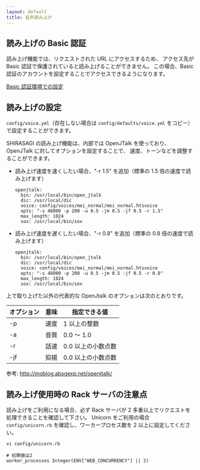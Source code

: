 ```yaml
---
layout: default
title: 音声読み上げ
---
```


## 読み上げの Basic 認証

読み上げ機能では、リクエストされた URL にアクセスするため、
アクセス先が Basic 認証で保護されていると読み上げることができません。
この場合、Basic 認証のアカウントを設定することでアクセスできるようになります。

[Basic 認証環境での設定](/settings/basic_auth.html)

## 読み上げの設定

`config/voice.yml`（存在しない場合は `config/defaults/voice.yml` をコピー）で設定することができます。

SHIRASAGI の読み上げ機能は、内部では OpenJTalk を使っており、OpenJTalk に対してオプションを設定することで、
速度、トーンなどを調整することができます。

- 読み上げ速度を速くしたい場合、"-r 1.5" を追加（標準の 1.5 倍の速度で読み上げます）

  ~~~
  openjtalk:
    bin: /usr/local/bin/open_jtalk
    dic: /usr/local/dic
    voice: config/voices/mei_normal/mei_normal.htsvoice
    opts: "-s 48000 -p 200 -u 0.5 -jm 0.5 -jf 0.5 -r 1.5"
    max_length: 1024
    sox: /usr/local/bin/sox
  ~~~

- 読み上げ速度を遅くしたい場合、"-r 0.8" を追加（標準の 0.8 倍の速度で読み上げます）

  ~~~
  openjtalk:
    bin: /usr/local/bin/open_jtalk
    dic: /usr/local/dic
    voice: config/voices/mei_normal/mei_normal.htsvoice
    opts: "-s 48000 -p 200 -u 0.5 -jm 0.5 -jf 0.5 -r 0.8"
    max_length: 1024
    sox: /usr/local/bin/sox
  ~~~

上で取り上げた以外の代表的な OpenJtalk のオプションは次のとおりです。

| オプション | 意味 | 指定できる値 |
|------------|------|--------------|
| -p         | 速度 | 1 以上の整数 |
| -a         | 音質 | 0.0 ～ 1.0 |
| -r         | 話速 | 0.0 以上の小数点数 |
| -jf        | 抑揚 | 0.0 以上の小数点数 |


参考: <http://moblog.absgexp.net/openjtalk/>

## 読み上げ使用時の Rack サーバの注意点

読み上げをご利用になる場合、必ず Rack サーバが 2 多重以上でリクエストを処理できることを確認して下さい。
Unicorn をご利用の場合 `config/unicorn.rb` を確認し、ワーカープロセス数を 2 以上に設定してください。

~~~
vi config/unicorn.rb
~~~

~~~
# 初期値は2
worker_processes Integer(ENV["WEB_CONCURRENCY"] || 2)
~~~

